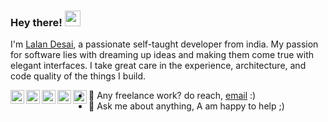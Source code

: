 ### Hey there! <img src="https://media.giphy.com/media/hvRJCLFzcasrR4ia7z/giphy.gif" width="25px">

I'm [Lalan Desai](https://http.cat/404), a passionate self-taught developer from india. My passion for software lies with dreaming up ideas and making them come true with elegant interfaces. I take great care in the experience, architecture, and code quality of the things I build.

<a href="https://www.instagram.com/abhishknads/">
  <img align="left" alt="Abhishek's Instagram" width="22px" src="https://raw.githubusercontent.com/hussainweb/hussainweb/main/icons/instagram.png" />
</a>
<a href="https://discord.gg/XTW52Kt">
  <img align="left" alt="Abhishek's Discord" width="22px" src="https://raw.githubusercontent.com/peterthehan/peterthehan/master/assets/discord.svg" />
</a>
<a href="https://twitter.com/abhisheknaiidu">
  <img align="left" alt="Abhishek Naidu | Twitter" width="22px" src="https://raw.githubusercontent.com/peterthehan/peterthehan/master/assets/twitter.svg" />
</a>
<a href="https://www.linkedin.com/in/abhisheknaiidu/">
  <img align="left" alt="Abhishek's LinkedIN" width="22px" src="https://raw.githubusercontent.com/peterthehan/peterthehan/master/assets/linkedin.svg" />
</a>
<a href="https://open.spotify.com/user/e90fe4zsndbm6xoe2t7t8kogf?si=WaLKpwvWTle0btle2qPb6g">
  <img align="left" alt="Abhishek's Spotify" width="22px" src="https://raw.githubusercontent.com/peterthehan/peterthehan/master/assets/spotify.svg" />
</a>


- 💼 Any freelance work? do reach, [email](mailto:lalandesai@outlook.com) :)
- 💬 Ask me about anything, A am happy to help ;)

